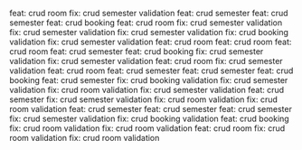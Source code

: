 feat: crud room
fix: crud semester validation
feat: crud semester
feat: crud semester
feat: crud booking
feat: crud room
fix: crud semester validation
fix: crud semester validation
fix: crud semester validation
fix: crud booking validation
fix: crud semester validation
feat: crud room
feat: crud room
feat: crud room
feat: crud semester
feat: crud booking
fix: crud semester validation
fix: crud semester validation
feat: crud room
fix: crud semester validation
feat: crud room
feat: crud semester
feat: crud semester
feat: crud booking
feat: crud semester
fix: crud booking validation
fix: crud semester validation
fix: crud room validation
fix: crud semester validation
feat: crud semester
fix: crud semester validation
fix: crud room validation
fix: crud room validation
feat: crud semester
feat: crud semester
feat: crud semester
fix: crud semester validation
fix: crud booking validation
feat: crud booking
fix: crud room validation
fix: crud room validation
feat: crud room
fix: crud room validation
fix: crud room validation
